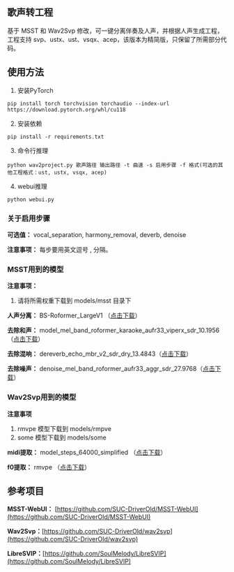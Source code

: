 ## 歌声转工程
基于 MSST 和 Wav2Svp 修改，可一键分离伴奏及人声，并根据人声生成工程，工程支持 svp、ustx、ust、vsqx、acep，该版本为精简版，只保留了所需部分代码。


## 使用方法
1. 安装PyTorch
```shell
pip install torch torchvision torchaudio --index-url https://download.pytorch.org/whl/cu118
```
2. 安装依赖
```shell
pip install -r requirements.txt
```
3. 命令行推理
```shell
python wav2project.py 歌声路径 输出路径 -t 曲速 -s 启用步骤 -f 格式(可选的其他工程格式：ust, ustx, vsqx, acep)
```

4. webui推理
```shell
python webui.py
```
### 关于启用步骤
**可选值：** vocal_separation, harmony_removal, deverb, denoise

**注意事项：** 每步要用英文逗号 , 分隔。

### MSST用到的模型
**注意事项：**
1. 请将所需权重下载到 models/msst 目录下 

**人声分离：** BS-Roformer_LargeV1 （[点击下载](https://huggingface.co/jarredou/unwa_bs_roformer/resolve/main/BS-Roformer_LargeV1.ckpt)）

**去除和声：** model_mel_band_roformer_karaoke_aufr33_viperx_sdr_10.1956（[点击下载](https://huggingface.co/Sucial/Music_Source_Sepetration_Models/resolve/main/model_mel_band_roformer_karaoke_aufr33_viperx_sdr_10.1956.ckpt)）

**去除混响：** dereverb_echo_mbr_v2_sdr_dry_13.4843（[点击下载](https://huggingface.co/Sucial/Dereverb-Echo_Mel_Band_Roformer/resolve/main/dereverb_echo_mbr_v2_sdr_dry_13.4843.ckpt)）

**去除噪声：** denoise_mel_band_roformer_aufr33_aggr_sdr_27.9768（[点击下载](https://huggingface.co/KitsuneX07/Music_Source_Sepetration_Models/resolve/main/vocal_models/denoise_mel_band_roformer_aufr33_aggr_sdr_27.9768.ckpt)）

### Wav2Svp用到的模型
**注意事项**
1. rmvpe 模型下载到 models/rmpve
2. some 模型下载到 models/some
   
**midi提取：** model_steps_64000_simplified （[点击下载](https://github.com/openvpi/SOME/releases/tag/v0.0.1)）

**f0提取：** rmvpe （[点击下载](https://github.com/yxlllc/RMVPE/releases)）

## 参考项目
**MSST-WebUI：** [https://github.com/SUC-DriverOld/MSST-WebUI](https://github.com/SUC-DriverOld/MSST-WebUI)

**Wav2Svp：**[https://github.com/SUC-DriverOld/wav2svp](https://github.com/SUC-DriverOld/wav2svp)

**LibreSVIP：**[https://github.com/SoulMelody/LibreSVIP](https://github.com/SoulMelody/LibreSVIP)
